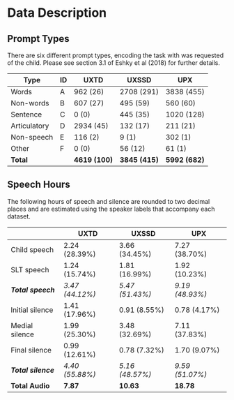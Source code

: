 # Data Description



## Prompt Types

There are six different prompt types, encoding the task with was requested of the child. Please see section 3.1 of Eshky et al (2018) for further details.

| Type         | ID   | UXTD           | UXSSD          | UPX            |
| ------------ | ---- | -------------- | -------------- | -------------- |
| Words        | A    | 962 (26)       | 2708 (291)     | 3838 (455)     |
| Non-words    | B    | 607 (27)       | 495 (59)       | 560 (60)       |
| Sentence     | C    | 0 (0)          | 445 (35)       | 1020 (128)     |
| Articulatory | D    | 2934 (45)      | 132 (17)       | 211 (21)       |
| Non-speech   | E    | 116 (2)        | 9 (1)          | 302 (1)        |
| Other        | F    | 0 (0)          | 56 (12)        | 61 (1)         |
| **Total**    |      | **4619 (100)** | **3845 (415)** | **5992 (682)** |



## Speech Hours 

The following hours of speech and silence are rounded to two decimal places and are estimated using the speaker labels that accompany each dataset.

|                     | UXTD            | UXSSD           | UPX             |
| ------------------- | --------------- | --------------- | --------------- |
| Child speech        | 2.24 (28.39%)   | 3.66 (34.45%)   | 7.27 (38.70%)   |
| SLT speech          | 1.24 (15.74%)   | 1.81 (16.99%)   | 1.92 (10.23%)   |
| ***Total speech***  | *3.47 (44.12%)* | *5.47 (51.43%)* | *9.19 (48.93%)* |
| Initial silence     | 1.41 (17.96%)   | 0.91 (8.55%)    | 0.78 (4.17%)    |
| Medial silence      | 1.99 (25.30%)   | 3.48 (32.69%)   | 7.11 (37.83%)   |
| Final silence       | 0.99 (12.61%)   | 0.78 (7.32%)    | 1.70 (9.07%)    |
| ***Total silence*** | *4.40 (55.88%)* | *5.16 (48.57%)* | *9.59 (51.07%)* |
| **Total Audio**     | **7.87**        | **10.63**       | **18.78**       |

